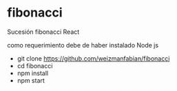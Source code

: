 # fibonacci
Sucesión fibonacci React

como requerimiento debe de haber instalado Node js

- git clone https://github.com/weizmanfabian/fibonacci
- cd fibonacci
- npm install
- npm start
